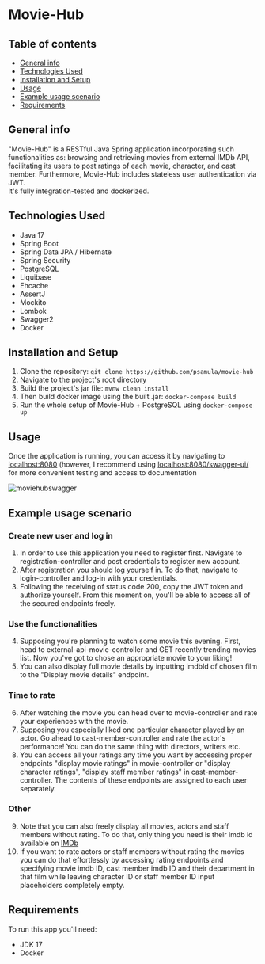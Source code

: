 # Movie-Hub
## Table of contents
  * [General info](#general-info)
  * [Technologies Used](#technologies-used)
  * [Installation and Setup](#installation-and-setup)
  * [Usage](#usage)
  * [Example usage scenario](#example-usage-scenario)
  * [Requirements](#requirements)

## General info
"Movie-Hub" is a RESTful Java Spring application incorporating such
functionalities as: browsing and retrieving movies from external IMDb API,
facilitating its users to post ratings of each movie, character, and cast
member. Furthermore, Movie-Hub includes stateless user authentication via
JWT.  
It's fully integration-tested and dockerized.

## Technologies Used
- Java 17
- Spring Boot
- Spring Data JPA / Hibernate
- Spring Security
- PostgreSQL
- Liquibase
- Ehcache
- AssertJ
- Mockito
- Lombok
- Swagger2
- Docker

## Installation and Setup
1. Clone the repository: ```git clone https://github.com/psamula/movie-hub```
2. Navigate to the project's root directory
3. Build the project's jar file: ```mvnw clean install```
4. Then build docker image using the built .jar: ```docker-compose build```
5. Run the whole setup of Movie-Hub + PostgreSQL using ```docker-compose up```

## Usage
Once the application is running, you can access it by navigating to [localhost:8080](http://localhost:8080) (however, I recommend using [localhost:8080/swagger-ui/](http://localhost:8080/swagger-ui/) for more convenient testing and access to documentation  

![moviehubswagger](https://user-images.githubusercontent.com/92303720/213501490-3ae1e9e6-be11-4e9c-9c23-3d56155fe7c5.png)

## Example usage scenario
### Create new user and log in
1. In order to use this application you need to register first. Navigate to registration-controller and post credentials to register new account.
2. After registration you should log yourself in. To do that, navigate to login-controller and log-in with your credentials.
3. Following the receiving of status code 200, copy the JWT token and authorize yourself. From this moment on, you'll be able to access all of the secured endpoints freely.
### Use the functionalities
4. Supposing you're planning to watch some movie this evening. First, head to external-api-movie-controller and GET recently trending movies list. Now you've got to chose an appropriate movie to your liking!
5. You can also display full movie details by inputting imdbId of chosen film to the "Display movie details" endpoint.
### Time to rate 
6. After watching the movie you can head over to movie-controller and rate your experiences with the movie. 
7. Supposing you especially liked one particular character played by an actor. Go ahead to cast-member-controller and rate the actor's performance! You can do the same thing with directors, writers etc.
8. You can access all your ratings any time you want by accessing proper endpoints "display movie ratings" in movie-controller or "display character ratings", "display staff member ratings" in cast-member-controller. The contents of these endpoints are assigned to each user separately.
### Other
9. Note that you can also freely display all movies, actors and staff members without rating. To do that, only thing you need is their imdb id available on [IMDb](http://imdb.com) 
10. If you want to rate actors or staff members without rating the movies you can do that effortlessly by accessing rating endpoints and specifying movie imdb ID, cast member imdb ID and their department in that film while leaving character ID or staff member ID input placeholders completely empty.

## Requirements
To run this app you'll need:
- JDK 17
- Docker

